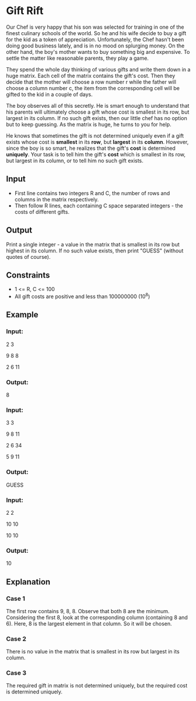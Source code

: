 # Gift Rift

Our Chef is very happy that his son was selected for training in one of the finest culinary schools of the world. 
So he and his wife decide to buy a gift for the kid as a token of appreciation. 
Unfortunately, the Chef hasn't been doing good business lately, and is in no mood on splurging money. 
On the other hand, the boy's mother wants to buy something big and expensive. To settle the matter like reasonable parents, they play a game.

They spend the whole day thinking of various gifts and write them down in a huge matrix. Each cell of the matrix contains the gift's cost. 
Then they decide that the mother will choose a row number r while the father will choose a column number c, the item from the 
corresponding cell will be gifted to the kid in a couple of days.

The boy observes all of this secretly. He is smart enough to understand that his parents will 
ultimately choose a gift whose cost is smallest in its row, but largest in its column. 
If no such gift exists, then our little chef has no option but to keep guessing. As the matrix is huge, he turns to you for help.

He knows that sometimes the gift is not determined uniquely even if a gift exists whose cost is **smallest** in its **row**, but **largest** in its **column**. 
However, since the boy is so smart, he realizes that the gift's **cost** is determined **uniquely**. 
Your task is to tell him the gift's **cost** which is smallest in its row, but largest in its column, or to tell him no such gift exists.

## Input

- First line contains two integers R and C, the number of rows and columns in the matrix respectively. 
- Then follow R lines, each containing C space separated integers - the costs of different gifts.

## Output

Print a single integer - a value in the matrix that is smallest in its row but highest in its column. 
If no such value exists, then print "GUESS" (without quotes of course).

## Constraints

- 1 <= R, C <= 100
- All gift costs are positive and less than 100000000 (10<sup>8</sup>)

## Example

### Input:

2 3

9 8 8

2 6 11

### Output:

8

### Input:

3 3

9 8 11

2 6 34

5 9 11

### Output:

GUESS

### Input:

2 2

10 10

10 10

### Output:

10

## Explanation

### Case 1

The first row contains 9, 8, 8. Observe that both 8 are the minimum. 
Considering the first 8, look at the corresponding column (containing 8 and 6). 
Here, 8 is the largest element in that column. So it will be chosen.

### Case 2

There is no value in the matrix that is smallest in its row but largest in its column.

### Case 3

The required gift in matrix is not determined uniquely, but the required cost is determined uniquely.
